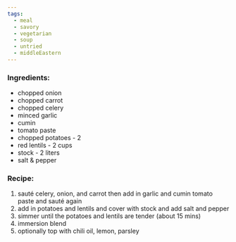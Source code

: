 ```yaml
---
tags:
  - meal
  - savory
  - vegetarian
  - soup
  - untried
  - middleEastern
---
```

### Ingredients:
- chopped onion
- chopped carrot
- chopped celery
- minced garlic
- cumin
- tomato paste
- chopped potatoes - 2
- red lentils - 2 cups
- stock - 2 liters
- salt & pepper

### Recipe:
1. sauté celery, onion, and carrot then add in garlic and cumin tomato paste and sauté again
2. add in potatoes and lentils and cover with stock and add salt and pepper
3. simmer until the potatoes and lentils are tender (about 15 mins)
4. immersion blend
5. optionally top with chili oil, lemon, parsley
